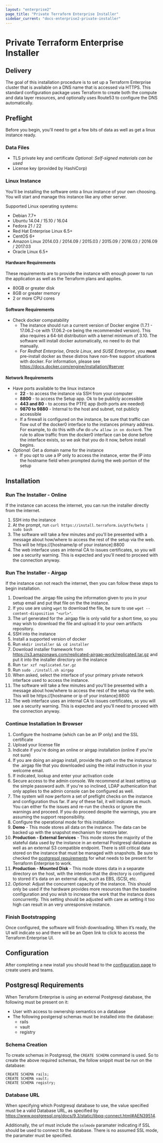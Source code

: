 ```yaml
---
layout: "enterprise2"
page_title: "Private Terraform Enterprise Installer"
sidebar_current: "docs-enterprise2-private-installer"
---
```


# Private Terraform Enterprise Installer

## Delivery

The goal of this installation procedure is to set up a Terraform Enterprise
cluster that is available on a DNS name that is accessed via HTTPS. This
standard configuration package uses Terraform to create both the compute and
data layer resources, and optionally uses Route53 to configure the DNS automatically.

## Preflight

Before you begin, you'll need to get a few bits of data as well as get a linux
instance ready.

### Data Files
* TLS private key and certificate _Optional: Self-signed materials can be used_
* License key (provided by HashiCorp)

### Linux Instance
You'll be installing the software onto a linux instance of your own choosing.
You will start and manage this instance like any other server.

Supported Linux operating systems:

* Debian 7.7+
* Ubuntu 14.04 / 15.10 / 16.04
* Fedora 21 / 22
* Red Hat Enterprise Linux 6.5+
* CentOS 6+
* Amazon Linux 2014.03 / 2014.09 / 2015.03 / 2015.09 / 2016.03 / 2016.09 / 2017.03
* Oracle Linux 6.5+

#### Hardware Requirements

These requirements are to provide the instance with enough power to run the
application as well as the Terraform plans and applies.

 * 80GB or greater disk
 * 8GB or greater memory
 * 2 or more CPU cores

#### Software Requirements
* Check docker compatability
  * The instance should run a current version of Docker engine (1.7.1 - 17.06.2-ce with 17.06.2-ce being the recommended version). This also requires a 64-bit distribution with a kernel minimum of 3.10. The software will install docker automatically, no need to do that manually.
  * For _Redhat Enterprise_, _Oracle Linux_, and _SUSE Enterprise_, you **must** pre-install docker as these distros have non-free support situations with docker. For information, please see https://docs.docker.com/engine/installation/#server

#### Network Requirements

* Have ports available to the linux instance
  * **22** - to access the instance via SSH from your computer
  * **8800** - to access the Setup app. Ok to be publicly accessible
  * **443 and 80** - to access the PTFE app (both ports are needed)
  * **9870 to 9880** - Internal to the host and subnet, not publicly accessible
  * If a firewall is configured on the instance, be sure that traffic can flow out of the docker0 interface to the instances primary address. For example, to do this with ufw do `ufw allow in on docker0`. The rule to allow traffic from the docker0 interface can be done before the interface exists, so we ask that you do it now, before install begins.
* _Optional_: Get a domain name for the instance
  * If you opt to use a IP only to access the instance, enter the IP into the hostname field when prompted during the web portion of the setup

## Installation

### Run The Installer - Online

If the instance can access the internet, you can run the installer directly from the internet.

1. SSH into the instance
1. At the prompt, run `curl https://install.terraform.io/ptfe/beta | sudo bash`
1. The software will take a few minutes and you'll be presented with a message about how/where to access the rest of the setup via the web. This will be https://[hostname/ip of your instance]:8800
  1. The web interface uses an internal CA to issues certificates, so you will
     see a security warning. This is expected and you'll need to proceed with
     the connection anyway.

### Run The Installer - Airgap

If the instance can not reach the internet, then you can follow these steps to begin installation.

1. Download the .airgap file using the information given to you in your setup email and put that file on the the instance.
  1. If you use are using `wget` to download the file, be sure to use `wget --content-disposition "<url>"`.
  1. The url generated for the .airgap file is only valid for a short time, so you may wish to download the file and upload it to your own artifacts repository.
1. SSH into the instance
1. Install a supported version of docker
1. Run `mkdir installer && cd installer`
1. Download installer framework from https://s3.amazonaws.com/replicated-airgap-work/replicated.tar.gz and put it into the installer directory on the instance
1. Run `tar xzf replicated.tar.gz`
1. Run `sudo ./install.sh airgap`
1. When asked, select the interface of your primary private network interface used to access the instance.
1. The software will take a few minutes and you'll be presented with a message about how/where to access the rest of the setup via the web. This will be https://[hostname or ip of your instance]:8800
  1. The web interface uses an internal CA to issues certificates, so you will
     see a security warning. This is expected and you'll need to proceed with
     the connection anyway.

### Continue Installation In Browser

1. Configure the hostname (which can be an IP only) and the SSL certificate
1. Upload your license file
1. Indicate if you're doing an online or airgap installation (online if
   you're not sure)
  1. If you are doing an airgap install, provide the path on the the instance to the .airgap file that you downloaded using the inital instruction in your welcome email.
1. If indicated, lookup and enter your activation code
1. Secure access to the admin console. We recommend at least setting up the
   simple password auth. If you're so inclined, LDAP authenication that only
   applies to the admin console can be configured as well.
1. The system will now perform a set of preflight checks on the instance and
   configuration thus far. If any of these fail, it will indicate as much. You
   can either fix the issues and re-run the checks or ignore the warnings and
   proceed. If you do proceed despite the warnings, you are assuming the
   support responsibility.
1. Configure the operational mode for this installation
  1. **Demo** - This mode stores all data on the instance. The data can be
     backed up with the snapshot mechanism for restore later.
  1. **Production - External Services** - This mode stores the majority of the
     stateful data used by the instance in an external Postgresql database as
     well as an external S3 compatible endpoint. There is still critical data
     stored on the instance that must be managed with snapshots. Be sure to
     checked the [postgresql requirements](#postgresql-requirements) for what
     needs to be present for Terraform Enterprise to work.
  1. **Production - Mounted Disk** - This mode stores data in a separate
     directory on the host, with the intention that the directory is
     configured to stored it's data on an external disk, such as EBS, iSCSI,
     etc.
1. _Optional:_ Adjust the concurrent capacity of the instance. This should
   only be used if the hardware provides more resources than the baseline
   configuration and you wish to increase the work that the instance does
   concurrently. This setting should be adjusted with care as setting it too
   high can result in an very unresponsive instance.

### Finish Bootstrapping

Once configured, the software will finish downloading. When it’s ready, the UI
will indicate so and there will be an Open link to click to access the Terraform Enterprise UI.

## Configuration

After completing a new install you should head to the
[configuration page](./config.html) to create users and teams.

## Postgresql Requirements

When Terraform Enterprise is using an external Postgresql database, the
following must be present on it:

* User with access to ownership semantics on a database
* The following postgersql schemas must be installed into the database:
  * rails
  * vault
  * registry

### Schema Creation

To create schemas in Postgresql, the `CREATE SCHEMA` command is used. So to
create the above required schemas, the follow snippit must be run on the
database:

```
CREATE SCHEMA rails;
CREATE SCHEMA vault;
CREATE SCHEMA registry;
```

### Database URL

When specifying which Postgresql database to use, the value specified must
be a valid Database URL, as specified by https://www.postgresql.org/docs/9.3/static/libpq-connect.html#AEN39514.

Additionally, the url must include the `sslmode` paramater indicating if SSL
should be used to connect to the database. There is no assumed SSL mode, the
paramater must be specified.
